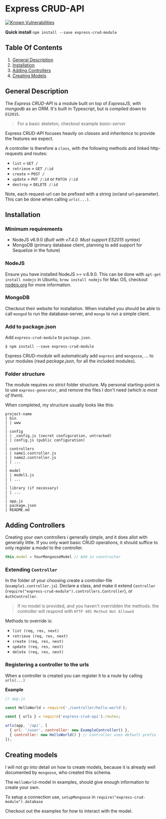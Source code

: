 Express CRUD-API
================
[![Known Vulnerabilities](https://snyk.io/test/github/fr3dric0/express-crud-api/badge.svg)](https://snyk.io/test/github/fr3dric0/express-crud-api)

**Quick install**
`npm install --save express-crud-module`

## Table Of Contents

1. [General Description](#general-description)
2. [Installation](#installation)
3. [Adding Controllers](#adding-controllers)
4. [Creating Models](#creating-models)

## General Description
The _Express CRUD-API_ is a module built on top of _ExpressJS_,
with _mongodb_ as an ORM. It's built in Typescript,
but is compiled down to `ES2015`.

> For a basic skeleton, checkout example _basic-server_

Express CRUD-API focuses heavily on _classes_ and _inheritance_
to provide the features we expect.

A controller is therefore a `class`,
with the following methods and linked http-requests and routes:

- `list` = `GET /`
- `retrieve` = `GET /:id`
- `create` = `POST /`
- `update` = `PUT /:id` or `PATCH /:id`
- `destroy` = `DELETE /:id`

Note, each request-url can be prefixed with a string (or/and url-parameter).
This can be done when calling `urls(...)`.

## Installation

### Minimum requirements

- NodeJS v6.9.0 (_Built with v7.4.0. Must support ES2015 syntax_)
- MongoDB (primary database client, planning to add support for Sequelize in the future)

### NodeJS
Ensure you have installed NodeJS >= v.6.9.0.
This can be done with `apt-get install nodejs` in Ubuntu,
`brew install nodejs` for Mac OS,
checkout [nodejs.org](https://nodejs.org/en/) for more information.

### MongoDB
Checkout their website for installation.
When installed you should be able to call `mongod` to run the database-server,
and `mongo` to run a simple client.

### Add to package.json
Add `express-crud-module` to `package.json`.

```shell
$ npm install --save express-crud-module
```

Express CRUD-module will automatically add `express` and `mongoose`, ...
to your modules (read _package.json_, for all the included modules).

### Folder structure
The module requires _no_ strict folder structure.
My personal starting-point is to use `express-generator`,
and remove the files I don't need (_which is most of them_).

When completed, my structure usually looks like this:

```
project-name
| bin
| | www
|
| config
| | _config.js (secret configuration, untracked)
| | config.js (public configuration)
|
| controllers
| | name1.controller.js
| | name2.controller.js
| | ...
|
| model
| | model1.js
| | ...
|
| library (if necessary)
| | ...
|
| app.js
| package.json
| README.md
```

## Adding Controllers
Creating your own controllers i generally simple,
and it does allot with generally little.
If you only want basic CRUD operations,
it should suffice to only register a _model_ to the controller.

```js
this.model = YourMongooseModel // Add in constructor
```

### Extending `Controller`
In the folder of your choosing create a controller-file (`example1.controller.js`).
Declare a class,
and make it extend `Controller` (`require("express-crud-module").controllers.Controller`),
or `AuthController`.

> If no model is provided, and you haven't overridden the methods.
> the controller will respond with `HTTP 405 Method Not Allowed`

Methods to override is:

- `list (req, res, next)`
- `retrieve (req, res, next)`
- `create (req, res, next)`
- `update (req, res, next)`
- `delete (req, res, next)`




### Registering a controller to the urls
When a controller is created you can register it to a route
by calling `urls(...)`

**Example**
```js
// app.js

const HelloWorld = require('./controller/hello-world');

const { urls } = require('express-crud-api').routes;

urls(app, '/api', [
  { url: '/user', controller: new ExampleController() },
  { controller: new HelloWorld() } // Controller uses default prefix
]);
```

## Creating models
I will not go into detail on how to create models,
because it is already well documented by `mongoose`,
who created this schema.

The `HelloWorld`-model in examples,
should give enough information to create your own.

To setup a connection use, `setupMongoose` in `require("express-crud-module").database`

Checkout out the examples for how to interact with the model.


